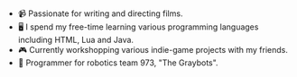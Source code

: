 - 📹 Passionate for writing and directing films.
- 🖥️ I spend my free-time learning various programming languages including HTML, Lua and Java.
- 🎮 Currently workshopping various indie-game projects with my friends.
- 🤖 Programmer for robotics team 973, "The Graybots".

<!---
astrydern/astrydern is a ✨ special ✨ repository because its `README.md` (this file) appears on your GitHub profile.
You can click the Preview link to take a look at your changes.
--->
